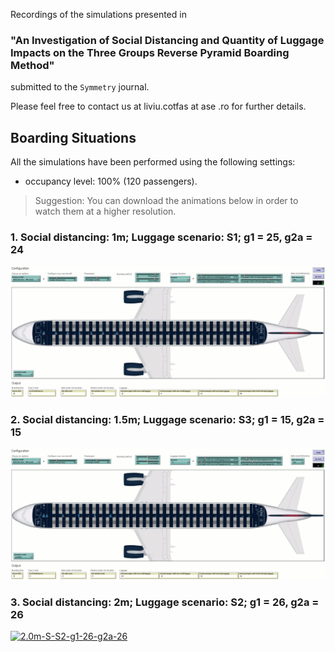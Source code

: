 Recordings of the simulations presented in 
### **"An Investigation of Social Distancing and Quantity of Luggage Impacts on the Three Groups Reverse Pyramid Boarding Method"** 
submitted to the `Symmetry` journal. 

Please feel free to contact us at liviu.cotfas at ase .ro for further details. 

## Boarding Situations

All the simulations have been performed using the following settings:
- occupancy level: 100% (120 passengers).

> Suggestion: You can download the animations below in order to watch them at a higher resolution.

### 1. Social distancing: 1m; Luggage scenario: S1; g1 = 25, g2a = 24
[![1.0m-S-S1-g1-25-g2a-24](recordings/1.0m-S-S1-g1-25-g2a-24.gif)](recordings/1.0m-S-S1-g1-25-g2a-24.gif)
### 2. Social distancing: 1.5m; Luggage scenario: S3; g1 = 15, g2a = 15
[![1.5m-S-S3-g1-15-g2a-15](recordings/1.5m-S-S3-g1-15-g2a-15.gif)](recordings/1.5m-S-S3-g1-15-g2a-15.gif)
### 3. Social distancing: 2m; Luggage scenario: S2; g1 = 26, g2a = 26
[![2.0m-S-S2-g1-26-g2a-26](recordings/2.0m-S-S2-g1-26-g2a-26.gif)](recordings/2.0m-S-S2-g1-26-g2a-26.gif)